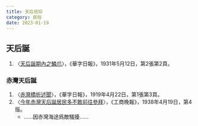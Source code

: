```yaml
---
title: 天后信仰
category: 民俗
date: 2023-01-19
---
```

## 天后誕
1. 〈[天后誕期內之鱗爪](https://mmis.hkpl.gov.hk/coverpage/-/coverpage/view?_coverpage_WAR_mmisportalportlet_hsf=%E5%A4%A9%E5%90%8E%E8%AA%95&p_r_p_-1078056564_c=QF757YsWv59H%2FuxqfBwEJCAyW%2F6y9CmY&_coverpage_WAR_mmisportalportlet_o=1&_coverpage_WAR_mmisportalportlet_actual_q=%28%20verbatim_dc.collection%3A%28%22Old%5C%20HK%5C%20Newspapers%22%29%20%29%20AND+%28%20%28%20allTermsMandatory%3A%28true%29%20OR+all_dc.title%3A%28%E5%A4%A9%E5%90%8E%E8%AA%95%29%20OR+all_dc.creator%3A%28%E5%A4%A9%E5%90%8E%E8%AA%95%29%20OR+all_dc.contributor%3A%28%E5%A4%A9%E5%90%8E%E8%AA%95%29%20OR+all_dc.subject%3A%28%E5%A4%A9%E5%90%8E%E8%AA%95%29%20OR+fulltext%3A%28%E5%A4%A9%E5%90%8E%E8%AA%95%29%20OR+all_dc.description%3A%28%E5%A4%A9%E5%90%8E%E8%AA%95%29%20%29%20%29&_coverpage_WAR_mmisportalportlet_sort_order=asc&_coverpage_WAR_mmisportalportlet_sort_field=dc.publicationdate_bsort)〉，《華字日報》，1931年5月12日，第2張第2頁。
### 赤灣天后誕
1. 〈[赤灣橋折述聞](https://mmis.hkpl.gov.hk/coverpage/-/coverpage/view?_coverpage_WAR_mmisportalportlet_hsf=%E5%A4%A9%E5%90%8E%E8%AA%95&_coverpage_WAR_mmisportalportlet_actual_q=%28%20verbatim_dc.collection%3A%28%22Old%5C%20HK%5C%20Newspapers%22%29%20%29%20AND+%28%20%28%20allTermsMandatory%3A%28true%29%20OR+all_dc.title%3A%28%E5%A4%A9%E5%90%8E%E8%AA%95%29%20OR+all_dc.creator%3A%28%E5%A4%A9%E5%90%8E%E8%AA%95%29%20OR+all_dc.contributor%3A%28%E5%A4%A9%E5%90%8E%E8%AA%95%29%20OR+all_dc.subject%3A%28%E5%A4%A9%E5%90%8E%E8%AA%95%29%20OR+fulltext%3A%28%E5%A4%A9%E5%90%8E%E8%AA%95%29%20OR+all_dc.description%3A%28%E5%A4%A9%E5%90%8E%E8%AA%95%29%20%29%20%29&_coverpage_WAR_mmisportalportlet_sort_field=dc.publicationdate_bsort&p_r_p_-1078056564_c=QF757YsWv5%2BakvA8rFW5Eh%2BYUHiKOqsp&_coverpage_WAR_mmisportalportlet_o=0&_coverpage_WAR_mmisportalportlet_sort_order=asc)〉，《華字日報》，1919年4月22日，第1張第3頁。
2. 〈[今年赤灣天后誕居民多不敢前往參拜](https://mmis.hkpl.gov.hk/coverpage/-/coverpage/view?_coverpage_WAR_mmisportalportlet_hsf=%E5%A4%A9%E5%90%8E%E8%AA%95&p_r_p_-1078056564_c=QF757YsWv5%2FH7zGe%2FKF%2BFF1wyz0bA19y&_coverpage_WAR_mmisportalportlet_o=3&_coverpage_WAR_mmisportalportlet_actual_q=%28%20verbatim_dc.collection%3A%28%22Old%5C%20HK%5C%20Newspapers%22%29%20%29%20AND+%28%20%28%20allTermsMandatory%3A%28true%29%20OR+all_dc.title%3A%28%E5%A4%A9%E5%90%8E%E8%AA%95%29%20OR+all_dc.creator%3A%28%E5%A4%A9%E5%90%8E%E8%AA%95%29%20OR+all_dc.contributor%3A%28%E5%A4%A9%E5%90%8E%E8%AA%95%29%20OR+all_dc.subject%3A%28%E5%A4%A9%E5%90%8E%E8%AA%95%29%20OR+fulltext%3A%28%E5%A4%A9%E5%90%8E%E8%AA%95%29%20OR+all_dc.description%3A%28%E5%A4%A9%E5%90%8E%E8%AA%95%29%20%29%20%29&_coverpage_WAR_mmisportalportlet_sort_order=asc&_coverpage_WAR_mmisportalportlet_sort_field=dc.publicationdate_bsort)〉，《工商晚報》，1938年4月19日，第4版。
    - ……因赤灣海途爲敵騷擾……